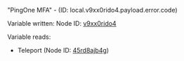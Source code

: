 "PingOne MFA" - (ID: local.v9xx0rido4.payload.error.code)

Variable written:
Node ID: [v9xx0rido4](../nodes/v9xx0rido4.md)

Variable reads:
* Teleport (Node ID: [45rd8ajb4g](../nodes/45rd8ajb4g.md))
